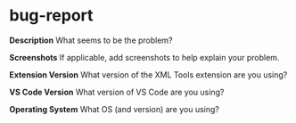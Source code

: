 # bug-report

**Description** What seems to be the problem?

**Screenshots** If applicable, add screenshots to help explain your problem.

**Extension Version** What version of the XML Tools extension are you using?

**VS Code Version** What version of VS Code are you using?

**Operating System** What OS (and version) are you using?
